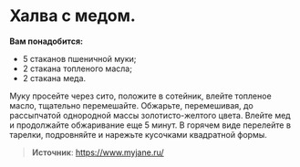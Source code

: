 # Халва с медом.

**Вам понадобится:**

- 5 стаканов пшеничной муки;
- 2 стакана топленого масла;
- 2 стакана меда.

Муку просейте через сито, положите в сотейник, влейте топленое масло, тщательно перемешайте. Обжарьте, перемешивая, до рассыпчатой однородной массы золотисто-желтого цвета. Влейте мед и продолжайте обжаривание еще 5 минут. В горячем виде перелейте в тарелки, подровняйте и нарежьте кусочками квадратной формы.

> **Источник**:  https://www.myjane.ru/
